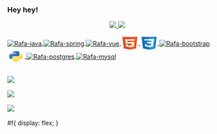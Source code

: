 ### Hey hey! 
<div  align="center">
   <a href="https://github.com/andarino">
  <img height="180em" src="https://github-readme-stats.vercel.app/api?username=andarino&show_icons=true&theme=dark&include_all_commits=true&count_private=true&text_color=48d359&title_color=48d359"/>
   <img height="180em" src="https://github-readme-stats.vercel.app/api/top-langs/?username=andarino&layout=compact&langs_count=7&theme=dark&text_color=48d359&title_color=48d359"/>
 </div>
<div style="display: inline_block"><br>
   <img align="center" alt="Rafa-java" height="30" width="40" src="https://cdn.jsdelivr.net/gh/devicons/devicon/icons/java/java-original-wordmark.svg" />
   <img align="center" alt="Rafa-spring" height="30" width="40" src="https://cdn.jsdelivr.net/gh/devicons/devicon/icons/spring/spring-original.svg" />
   <img  align="center" alt="Rafa-vue" height="30" width="40" src="https://cdn.jsdelivr.net/gh/devicons/devicon/icons/vuejs/vuejs-original.svg" />
  <img align="center" alt="Rafa-HTML" height="30" width="40" src="https://raw.githubusercontent.com/devicons/devicon/master/icons/html5/html5-original.svg">
  <img align="center" alt="Rafa-CSS" height="30" width="40" src="https://raw.githubusercontent.com/devicons/devicon/master/icons/css3/css3-original.svg">
   <img align="center" alt="Rafa-bootstrap" height="30" width="40" src="https://cdn.jsdelivr.net/gh/devicons/devicon/icons/bootstrap/bootstrap-original.svg" />
  <img align="center" alt="Rafa-Python" height="30" width="40" src="https://raw.githubusercontent.com/devicons/devicon/master/icons/python/python-original.svg">
  <img align="center" alt="Rafa-postgres" height="30" width="40" src="https://cdn.jsdelivr.net/gh/devicons/devicon/icons/postgresql/postgresql-plain-wordmark.svg">
   <img align="center" alt="Rafa-mysql" height="30" width="40" src="https://cdn.jsdelivr.net/gh/devicons/devicon/icons/mysql/mysql-original-wordmark.svg" />

</div>

   ##
   
<div id="f">
   
  <a href="https://instagram.com/andarino" target="_blank"><img src="https://img.shields.io/badge/-Instagram-%23E4405F?style=for-the-badge&logo=instagram&logoColor=white" target="_blank"></a>
   
  <a href = "mailto:tj.vinci97@gmail.com"><img src="https://img.shields.io/badge/-Gmail-%23333?style=for-the-badge&logo=gmail&logoColor=white" target="_blank"></a>
   
  <a href="https://www.linkedin.com/in/thiagorod/" target="_blank"><img src="https://img.shields.io/badge/-LinkedIn-%230077B5?style=for-the-badge&logo=linkedin&logoColor=white" target="_blank"></a> 
  
   </div>
#f{
  display: flex; 
   }
